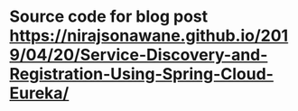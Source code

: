 # Source code for blog post  https://nirajsonawane.github.io/2019/04/20/Service-Discovery-and-Registration-Using-Spring-Cloud-Eureka/
